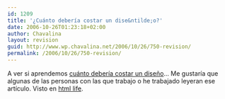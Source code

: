 ```yaml
---
id: 1209
title: '¿Cuánto debería costar un dise&ntilde;o?'
date: 2006-10-26T01:23:18+02:00
author: Chavalina
layout: revision
guid: http://www.wp.chavalina.net/2006/10/26/750-revision/
permalink: /2006/10/26/750-revision/
---
```

A ver si aprendemos <a href="http://www.pearsonified.com/2006/06/how_much_should_a_design_cost.php" target="_blank">cuánto debería costar un dise&ntilde;o</a>… Me gustaría que algunas de las personas con las que trabajo o he trabajado leyeran ese artículo. Visto en <a href="http://www.htmllife.com/archivos/cuanto-deberia-costar-un-diseno-blog/" target="_blank">html life</a>.
